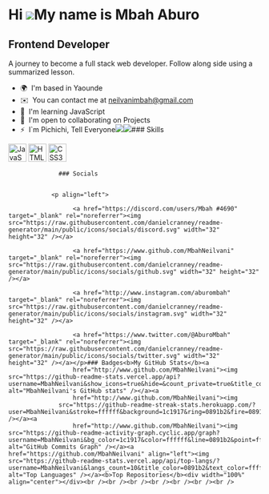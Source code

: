 Hi ![](https://user-images.githubusercontent.com/18350557/176309783-0785949b-9127-417c-8b55-ab5a4333674e.gif)My name is Mbah Aburo
==================================================================================================================================

Frontend Developer
------------------

A journey to become a full stack web developer. Follow along side using a summarized lesson.

*   🌍  I'm based in Yaounde
*   ✉️  You can contact me at [neilvanimbah@gmail.com](mailto:neilvanimbah@gmail.com)
*   🧠  I'm learning JavaScript
*   🤝  I'm open to collaborating on Projects
*   ⚡  I\`m Pichichi, Tell Everyone<a href="https://www.github.com/MbahNeilvani" target="_blank" rel="noreferrer"><img
                  src="https://img.shields.io/github/followers/MbahNeilvani?logo=github&style=for-the-badge&color=0891b2&labelColor=1c1917" /></a><a href="https://www.twitter.com/@AburoMbah" target="_blank" rel="noreferrer"><img
                  src="https://img.shields.io/twitter/follow/@AburoMbah?logo=twitter&style=for-the-badge&color=0891b2&labelColor=1c1917"
                /></a>### Skills 
<p align="left">
<a href="https://developer.mozilla.org/en-US/docs/Web/JavaScript" target="_blank" rel="noreferrer"><img src="https://raw.githubusercontent.com/danielcranney/readme-generator/main/public/icons/skills/javascript-colored.svg" width="36" height="36" alt="JavaScript" /></a>
<a href="https://developer.mozilla.org/en-US/docs/Glossary/HTML5" target="_blank" rel="noreferrer"><img src="https://raw.githubusercontent.com/danielcranney/readme-generator/main/public/icons/skills/html5-colored.svg" width="36" height="36" alt="HTML5" /></a>
<a href="https://www.w3.org/TR/CSS/#css" target="_blank" rel="noreferrer"><img src="https://raw.githubusercontent.com/danielcranney/readme-generator/main/public/icons/skills/css3-colored.svg" width="36" height="36" alt="CSS3" /></a>
</p>
                    
                  ### Socials
                  
                  
                <p align="left">
                          
                      <a href="https://discord.com/users/Mbah #4690" target="_blank" rel="noreferrer"><img src="https://raw.githubusercontent.com/danielcranney/readme-generator/main/public/icons/socials/discord.svg" width="32" height="32" /></a>
                          
                      <a href="https://www.github.com/MbahNeilvani" target="_blank" rel="noreferrer"><img src="https://raw.githubusercontent.com/danielcranney/readme-generator/main/public/icons/socials/github.svg" width="32" height="32" /></a>
                          
                      <a href="http://www.instagram.com/aburombah" target="_blank" rel="noreferrer"><img src="https://raw.githubusercontent.com/danielcranney/readme-generator/main/public/icons/socials/instagram.svg" width="32" height="32" /></a>
                          
                      <a href="https://www.twitter.com/@AburoMbah" target="_blank" rel="noreferrer"><img src="https://raw.githubusercontent.com/danielcranney/readme-generator/main/public/icons/socials/twitter.svg" width="32" height="32" /></a></p>### Badges<b>My GitHub Stats</b><a
                      href="http://www.github.com/MbahNeilvani"><img src="https://github-readme-stats.vercel.app/api?username=MbahNeilvani&show_icons=true&hide=&count_private=true&title_color=0891b2&text_color=ffffff&icon_color=0891b2&bg_color=1c1917&hide_border=true&show_icons=true" alt="MbahNeilvani's GitHub stats" /></a><a
                      href="http://www.github.com/MbahNeilvani"><img
                  src="https://github-readme-streak-stats.herokuapp.com/?user=MbahNeilvani&stroke=ffffff&background=1c1917&ring=0891b2&fire=0891b2&currStreakNum=ffffff&currStreakLabel=0891b2&sideNums=ffffff&sideLabels=ffffff&dates=ffffff&hide_border=true" /></a><a
                      href="http://www.github.com/MbahNeilvani"><img src="https://github-readme-activity-graph.cyclic.app/graph?username=MbahNeilvani&bg_color=1c1917&color=ffffff&line=0891b2&point=ffffff&area_color=1c1917&area=true&hide_border=true&custom_title=GitHub%20Commits%20Graph" alt="GitHub Commits Graph" /></a><a href="https://github.com/MbahNeilvani" align="left"><img src="https://github-readme-stats.vercel.app/api/top-langs/?username=MbahNeilvani&langs_count=10&title_color=0891b2&text_color=ffffff&icon_color=0891b2&bg_color=1c1917&hide_border=true&locale=en&custom_title=Top%20%Languages" alt="Top Languages" /></a><b>Top Repositories</b><div width="100%" align="center"></div><br /><br /><br /><br /><br /><br /><br /> 

